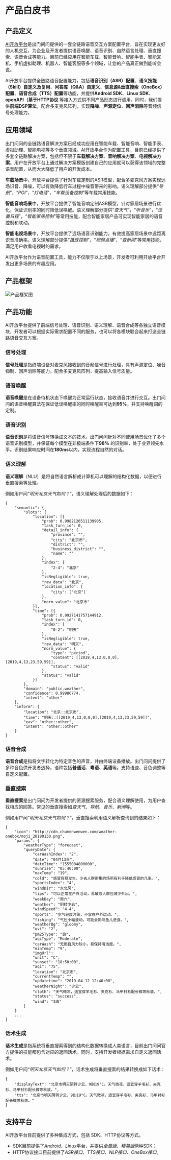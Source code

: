 # 产品白皮书
## 产品定义
[AI开放平台](https://ai.chumenwenwen.com)是出门问问提供的一套全链路语音交互方案配置平台，旨在实现更友好的人机交互，为企业及开发者提供语音唤醒、语音识别、自然语言处理、垂直搜索、语音合成等能力。目前已经应用在智能车载、智能音响、智能手表、智能耳机、手机虚拟助理、机器人、智能客服等多个领域，让您的产品真正做到能听会说。

AI开放平台提供全链路语音配置能力，包括**语音识别（ASR）配置**、**语义技能（Skill）自定义及复用**、**问答库（Q&A）自定义**、**信息源&垂直搜索（OneBox）配置**、**语音合成（TTS）配置**等功能，并提供**Android SDK**、**Linux SDK**、**openAPI（基于HTTP协议** 等接入方式供不同产品形态进行调用。同时，我们提供**前端DSP算法**，配合多麦克风阵列，实现**降噪**、**声源定位**、**回声消除**等音频信号处理能力。

## 应用领域
出门问问的全链路语音解决方案已经成功应用在智能车载、智能音响、智能手表、虚拟助理、智能电视等多个垂直领域。AI开放平台作为配置工具，目前已经提供了多套全链路解决方案，包括但不限于**车载解决方案**、**音响解决方案**、**电视解决方案**。用户在开放平台上通过解决方案模版创建自己的应用就可以获得该领域的完整语音配置，从而大大降低了用户的开发成本。

**车载场景**中，开放平台提供了针对车载定制的ASR模型，配合多麦克风方案实现远场识音、降噪，可以有效降低行车过程中噪音带来的影响。语义理解部分提供“*导航*”，“*POI*”，“*打电话*”，“*车载设备控制*”等车载常用技能。

**智能音响场景**中，开放平台提供了智能音响定制ASR模型，针对家居场景进行优化，保证识别率的同时降低误唤醒。语义理解部分提供“*查天气*”，“*听音乐*”，“*设置日程*”，“*智能家居控制*”等常用技能，配合智能家居产品可实现智能家居的语音控制和联动。

**智能电视场景**中，开放平台提供了远场语音识别能力，有效提高家居场景中远距离识音准确率。语义理解部分提供“*播放控制*”，“*视频点播*”，“*查新闻*”等常用技能，满足用户收看电视时的需求。

AI开放平台作为语音配置工具，能力不仅限于以上场景，开发者可利用开放平台开发出更多场景的有趣应用。

## 产品框架
![产品框架图](http://mobvoi-ai-public.ufile.ucloud.cn/img/feature_matrix.png)

## 产品功能
AI开放平台提供了前端信号处理、语音识别、语义理解、语音合成等各独立语音模块，开发者可以根据实际需求配置不同的服务，也可以将各模块联合起来打造全链路语音交互方案。

### 信号处理
**信号处理**是指终端设备对麦克风接收到的音频信号进行处理，具有声源定位、噪音抑制、回声消除等能力。配合多麦克风阵列，提高输入信号质量。

### 语音唤醒
**语音唤醒**是在设备待机状态下唤醒为正常运行状态，接收语音并进行交互。出门问问的语音唤醒算法在保证低误唤醒率的同时唤醒率可达到**95%**，并支持唤醒词的定制。

### 语音识别
**语音识别**是将语音信号转换成文本的技术。出门问问针对不同使用场景优化了多个语音识别模型，并保证每个模型在非极端条件下**98%** 的识别率，处于业界领先水平。识别结果响应时间在**180ms**以内，实现流程自然的对话。

### 语义理解
**语义理解**（NLU）是将自然语言解析成计算机可以理解的结构化数据，以便进行垂直搜索等处理。

例如用户问“*明天北京天气如何？*”，语义理解处理后的数据如下：

```
{
    "semantic": {
        "slots": {
            "location": [{
                "prob": 0.9982126511139905,
                "task_turn_id": 0,
                "detail_info": {
                    "province": "",
                    "city": "北京市",
                    "district": "",
                    "business_district": "",
                    "name": ""
                },
                "index": {
                    "2-4": "北京"
                },
                "isNegligible": true,
                "raw_data": "北京",
                "location_info": {
                    "city": ["北京"]
                },
                "norm_value": "北京市"
            }],
            "time": [{
                "prob": 0.9927141757144912,
                "task_turn_id": 0,
                "index": {
                    "0-2": "明天"
                },
                "isNegligible": true,
                "raw_data": "明天",
                "norm_value": {
                    "type": "period",
                    "content": [[2019,4,13,0,0,0],[2019,4,13,23,59,59]],
                    "status": "valid"
                },
                "status": "valid"
            }]
        },
        "domain": "public.weather",
        "confidence": 0.99986774,
        "intent": "other"
    },
    "inform": {
        "location": "北京::北京市",
        "time": "明天::[[2019,4,13,0,0,0],[2019,4,13,23,59,59]]",
        "eav": "other::other",
        "intent": "other::other"
    }
}
```

### 语音合成
**语音合成**是指将文字转化为特定音色的声音，并由终端设备播放。出门问问提供了多种音色供开发者选择，语种包括**普通话**、**粤语**、**英语**等。支持语速、音色调整等自定义配置。

### 垂直搜索
**垂直搜索**是出门问问为开发者提供的资源搜索服务，配合语义理解使用，为用户查找相应的回答。常见的垂直搜索如*查天气*、*导航*、*音乐*、*新闻*等。

例如用户问“*明天北京天气如何？*”，垂直搜索利用语义解析查询到的结果如下：

```
{
    "icon": "http://cdn.chumenwenwen.com/weather-onebox/moji_20180130.png",
    "params": {
        "weatherType": "forecast",
        "queryDate": {
            "carWashIndex": "2",
            "date": "04月13日",
            "dateTime": "1555084800000",
            "sunrise": "05:40:00",
            "maxTemp": "19",
            "cold": "感冒容易发生，少去人群密集的场所有利于降低感冒的几率。",
            "sportsIndex": "4",
            "windDir": "东北风",
            "tips": "可以正常在户外活动，易敏感人群应减少外出。",
            "weekDay": "周六",
            "weather": "阴转少云",
            "windSpeed": "4.4",
            "sports": "空气轻度污染，不宜在户外运动。",
            "fishing": "气压小幅波动，可能会影响鱼儿进食。",
            "weatherBg": "gloomy",
            "uvi": "2",
            "pm25Type": "良",
            "aqiType": "Moderate",
            "carWash": "无雨且风力较小，易保持清洁度。",
            "minTemp": "9",
            "imgUrl": 
            "unit": "C",
            "sunset": "18:50:00",
            "aqi": "75",
            "location": "北京市",
            "currentTemp": "",
            "updatetime": "2019-04-12 12:40:08",
            "weatherNight": "少云",
            "cloth": "天气微凉，适宜穿羊毛衫、夹克衫、马甲衬衫配长裤等秋装。",
            "status": "success",
            "wind": "3级"
        }
    }
    ...
}
```

### 话术生成
**话术生成**是指系统将垂直搜索得到的结构化数据转换成人类语言，目前出门问问官方提供的技能都包含对应的返回话术。同时，支持开发者根据需求自定义返回话术。

例如用户问“*明天北京天气如何？*”，话术生成将垂直搜索的结果转换成如下话术：

```
{
    "displayText": "北京市明天阴转少云，9到19°C。天气微凉，适宜穿羊毛衫、夹克衫、马甲衬衫配长裤等秋装。",
    "tts": "北京市明天阴转少云，9到19°C。天气微凉，适宜穿羊毛衫、夹克衫、马甲衬衫配长裤等秋装。"
}
```

## 支持平台
AI开放平台目前提供了多种集成方式，包括 SDK、HTTP协议等方式。
- SDK目前提供了*Android*、*Linux*平台，并提供*全量版*、*精简版*两种SDK；
- HTTP协议接口目前提供了*ASR接口*、*TTS接口*、*NLP接口*、*OneBox接口*。

